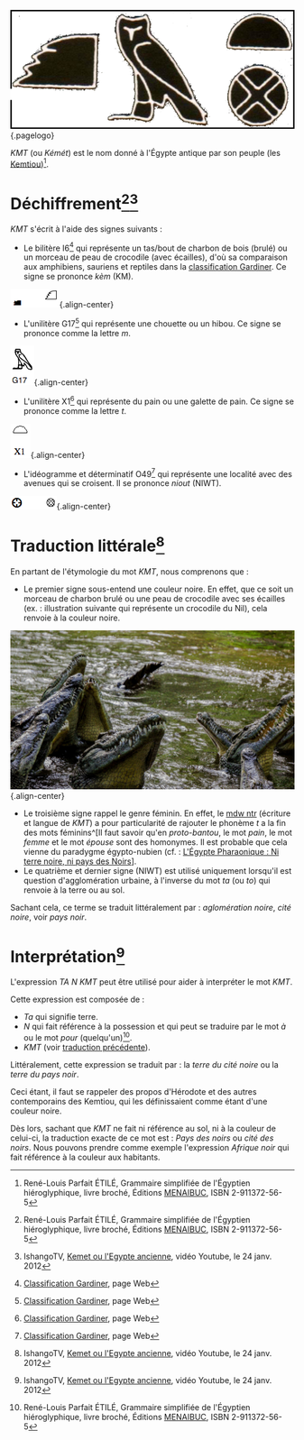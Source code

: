 <!-- TITLE: KMT / Égypte pharaonique antique -->
<!-- SUBTITLE: L'Égypte pharaonique antique : KMT -->

![Kmt](/uploads/ecriture/kmt.png "Kmt"){.pagelogo}

*KMT* (ou *Kémét*) est le nom donné à l'Égypte antique par son peuple (les [Kemtiou](http://leremsesh.com/peuple/kemtiou))[^1].

# Déchiffrement[^1][^3]
*KMT* s'écrit à l'aide des signes suivants :
* Le bilitère I6[^2] qui représente un tas/bout de charbon de bois (brulé) ou un morceau de peau de crocodile (avec écailles), d'où sa comparaison aux amphibiens, sauriens et reptiles dans la [classification Gardiner](/ecriture/classification-gardiner). Ce signe se prononce *kèm* (KM).

![Signe I 6](/uploads/ecriture/signe-i-6.png "Signe I 6"){.align-center}


* L'unilitère G17[^2] qui représente une chouette ou un hibou. Ce signe se prononce comme la lettre *m*.

![Signe G 17](/uploads/ecriture/signe-g-17.png "Signe G 17"){.align-center}

* L'unilitère X1[^2] qui représente du pain ou une galette de pain. Ce signe se prononce comme la lettre *t*.

![Signe X 1](/uploads/ecriture/signe-x-1.png "Signe X 1"){.align-center}

* L'idéogramme et déterminatif O49[^2] qui représente une localité avec des avenues qui se croisent.  Il se prononce *niout* (NIWT).

![Signe O 49](/uploads/ecriture/signe-o-49.png "Signe O 49"){.align-center}

# Traduction littérale[^3]
En partant de l'étymologie du mot *KMT*, nous comprenons que :
* Le premier signe sous-entend une couleur noire. En effet, que ce soit un morceau de charbon brulé ou une peau de crocodile avec ses écailles (ex. : illustration suivante qui représente un crocodile du Nil), cela renvoie à la couleur noire.

![Crocodile 2697279 1920](/uploads/animaux/crocodile-2697279-1920.jpg "Crocodile 2697279 1920"){.align-center}

* Le troisième signe rappel le genre féminin. En effet, le [mdw ntr](/ecriture/mdw/ntr) (écriture et langue de *KMT*) a pour particularité de rajouter le phonème *t* a la fin des mots féminins^[Il faut savoir qu'en *proto-bantou*, le mot *pain*, le mot *femme* et le mot *épouse* sont des homonymes. Il est probable que cela vienne du paradygme égypto-nubien (cf. : [L'Égypte Pharaonique : Ni terre noire, ni pays des Noirs](https://www.youtube.com/watch?v=WeU6F0msUGU)].
* Le quatrième et dernier signe (NIWT) est utilisé uniquement lorsqu'il est question d'agglomération urbaine, à l'inverse du mot *ta* (ou *to*) qui renvoie à la terre ou au sol.

Sachant cela, ce terme se traduit littéralement par : *aglomération noire*, *cité noire*, voir *pays noir*.

# Interprétation[^3]
L'expression *TA N KMT* peut être utilisé pour aider à interpréter le mot *KMT*.

Cette expression est composée de :
* *Ta* qui signifie terre.
* *N* qui fait référence à la possession et qui peut se traduire par le mot *à* ou le mot *pour* (quelqu'un)[^1].
* *KMT* (voir [traduction précédente](http://leremsesh.com/civilisation/kmt#traduction)).

Littéralement, cette expression se traduit par : la *terre du cité noire* ou la *terre du pays noir*.

Ceci étant, il faut se rappeler des propos d'Hérodote et des autres contemporains des Kemtiou, qui les définissaient comme étant d'une couleur noire.

Dès lors, sachant que *KMT* ne fait ni référence au sol, ni à la couleur de celui-ci, la traduction exacte de ce mot est : *Pays des noirs* ou *cité des noirs*. Nous pouvons prendre comme exemple l'expression *Afrique noir* qui fait référence à la couleur aux habitants.

<!-- Sources -->
[^1]:René-Louis Parfait ÉTILÉ, Grammaire simplifiée de l'Égyptien hiéroglyphique, livre broché, Éditions [MENAIBUC](http://www.menaibuc.com/), ISBN 2-911372-56-5
[^2]:[Classification Gardiner](/ecriture/classification-gardiner), page Web
[^3]:IshangoTV, [Kemet ou l'Egypte ancienne](https://www.youtube.com/watch?v=lfS4IzC4eLM), vidéo Youtube, le 24 janv. 2012